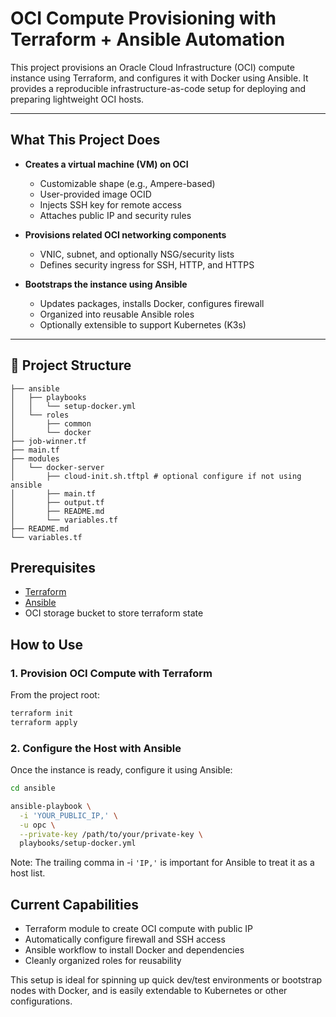 # OCI Compute Provisioning with Terraform + Ansible Automation

This project provisions an Oracle Cloud Infrastructure (OCI) compute instance using Terraform, and configures it with Docker using Ansible. It provides a reproducible infrastructure-as-code setup for deploying and preparing lightweight OCI hosts.

---

## What This Project Does

- **Creates a virtual machine (VM) on OCI**
  - Customizable shape (e.g., Ampere-based)
  - User-provided image OCID
  - Injects SSH key for remote access
  - Attaches public IP and security rules

- **Provisions related OCI networking components**
  - VNIC, subnet, and optionally NSG/security lists
  - Defines security ingress for SSH, HTTP, and HTTPS

- **Bootstraps the instance using Ansible**
  - Updates packages, installs Docker, configures firewall
  - Organized into reusable Ansible roles
  - Optionally extensible to support Kubernetes (K3s)

---

## 📁 Project Structure

```
├── ansible
│   ├── playbooks
│   │   └── setup-docker.yml
│   └── roles
│       ├── common
│       └── docker
├── job-winner.tf
├── main.tf
├── modules
│   └── docker-server
│       ├── cloud-init.sh.tftpl # optional configure if not using ansible
│       ├── main.tf
│       ├── output.tf
│       ├── README.md
│       └── variables.tf
├── README.md
└── variables.tf
```
## Prerequisites

- [Terraform](https://www.terraform.io/downloads.html)
- [Ansible](https://docs.ansible.com/ansible/latest/installation_guide/intro_installation.html)
- OCI storage bucket to store terraform state

## How to Use

### 1. Provision OCI Compute with Terraform

From the project root:

```bash
terraform init
terraform apply
```

### 2. Configure the Host with Ansible
Once the instance is ready, configure it using Ansible:

```bash
cd ansible

ansible-playbook \
  -i 'YOUR_PUBLIC_IP,' \
  -u opc \
  --private-key /path/to/your/private-key \
  playbooks/setup-docker.yml
```

Note: The trailing comma in -i `'IP,'` is important for Ansible to treat it as a host list.

## Current Capabilities

- Terraform module to create OCI compute with public IP
- Automatically configure firewall and SSH access
- Ansible workflow to install Docker and dependencies
- Cleanly organized roles for reusability

This setup is ideal for spinning up quick dev/test environments or bootstrap nodes with Docker, and is easily extendable to Kubernetes or other configurations.